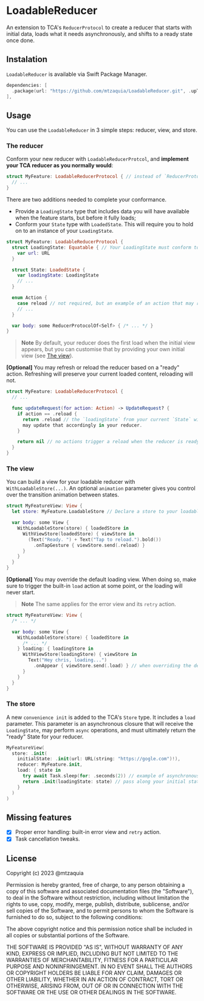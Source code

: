 # LoadableReducer

An extension to TCA's `ReducerProtocol` to create a reducer that starts with initial data, loads what it needs asynchronously, and shifts to a ready state once done.

## Instalation

`LoadableReducer` is available via Swift Package Manager.

```swift
dependencies: [
  .package(url: "https://github.com/mtzaquia/LoadableReducer.git", .upToNextMajor(from: "0.0.9")),
],
```

## Usage

You can use the `LoadableReducer` in 3 simple steps: reducer, view, and store.

### The reducer

Conform your new reducer with `LoadableReducerProtcol`, and **implement your TCA reducer as you normally would**:

```swift
struct MyFeature: LoadableReducerProtocol { // instead of `ReducerProtocol`
  // ...
}
```

There are two additions needed to complete your conformance. 
- Provide a `LoadingState` type that includes data you will have available when the feature starts, but before it fully loads;
- Conform your `State` type with `LoadedState`. This will require you to hold on to an instance of your `LoadingState`.

```swift
struct MyFeature: LoadableReducerProtocol {
  struct LoadingState: Equatable { // Your LoadingState must conform to `Equatable`.
    var url: URL
  }

  struct State: LoadedState {
    var loadingState: LoadingState 
    // ...
  }

  enum Action {
    case reload // not required, but an example of an action that may reload the feature.
    // ...
  }

  var body: some ReducerProtocolOf<Self> { /* ... */ }
}
```

> **Note**
> By default, your reducer does the first load when the initial view appears, but you can customise that by providing your own initial view (see [The view](#the-view)).

**[Optional]** You may refresh or reload the reducer based on a "ready" action. Refreshing will preserve your current loaded content, reloading will not.

```swift
struct MyFeature: LoadableReducerProtocol {
  // ...

  func updateRequest(for action: Action) -> UpdateRequest? {
    if action == .reload {
      return .reload // the `loadingState` from your current `State` will be used, so you
      may update that accordingly in your reducer.
    }

    return nil // no actions trigger a reload when the reducer is ready by default.
  }
}
```

### The view

You can build a view for your loadable reducer with `WithLoadableStore(...)`. An optional `animation` parameter gives you control over the transition animation between states. 

```swift
struct MyFeatureView: View {
  let store: MyFeature.LoadableStore // Declare a store to your loadable reducer using the convenience alias.

  var body: some View {
    WithLoadableStore(store) { loadedStore in
      WithViewStore(loadedStore) { viewStore in
        (Text("Ready. ") + Text("Tap to reload.").bold())
          .onTapGesture { viewStore.send(.reload) }
      }
    }
  }
}
```

**[Optional]** You may override the default loading view. When doing so, make sure to trigger the built-in `load` action at some point, or the loading will never start.

> **Note**
> The same applies for the error view and its `retry` action.

```swift
struct MyFeatureView: View {
  /* ... */

  var body: some View {
    WithLoadableStore(store) { loadedStore in
      /* ... */
    } loading: { loadingStore in
      WithViewStore(loadingStore) { viewStore in
        Text("Hey chris, loading...")
          .onAppear { viewStore.send(.load) } // when overriding the default loading view, you must call `load` yourself.
      }
    }
  }
}
```

### The store

A new `convenience init` is added to the TCA's `Store` type. It includes a `load` parameter. This parameter is an asynchronous closure that will
receive the `LoadingState`, may perform `async` operations, and must ultimately return the "ready" State for your reducer.

```swift
MyFeatureView(
  store: .init(
    initialState: .init(url: URL(string: "https://gogle.com")!),
    reducer: MyFeature.init,
    load: { state in
      try await Task.sleep(for: .seconds(2)) // example of asynchronous work. If this fails, the error state will become active.
      return .init(loadingState: state) // pass along your initial state to the ready state for reloading and refreshing when needed.
    }
  )
)
```

## Missing features

- [X] Proper error handling: built-in error view and `retry` action.
- [X] Task cancellation tweaks.

## License

Copyright (c) 2023 @mtzaquia

Permission is hereby granted, free of charge, to any person obtaining a copy
of this software and associated documentation files (the "Software"), to deal
in the Software without restriction, including without limitation the rights
to use, copy, modify, merge, publish, distribute, sublicense, and/or sell
copies of the Software, and to permit persons to whom the Software is
furnished to do so, subject to the following conditions:

The above copyright notice and this permission notice shall be included in all
copies or substantial portions of the Software.

THE SOFTWARE IS PROVIDED "AS IS", WITHOUT WARRANTY OF ANY KIND, EXPRESS OR
IMPLIED, INCLUDING BUT NOT LIMITED TO THE WARRANTIES OF MERCHANTABILITY,
FITNESS FOR A PARTICULAR PURPOSE AND NONINFRINGEMENT. IN NO EVENT SHALL THE
AUTHORS OR COPYRIGHT HOLDERS BE LIABLE FOR ANY CLAIM, DAMAGES OR OTHER
LIABILITY, WHETHER IN AN ACTION OF CONTRACT, TORT OR OTHERWISE, ARISING FROM,
OUT OF OR IN CONNECTION WITH THE SOFTWARE OR THE USE OR OTHER DEALINGS IN THE
SOFTWARE.
